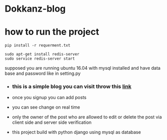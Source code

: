 # Dokkanz-blog
# how to run the project
```
pip install -r requerment.txt

sudo apt-get install redis-server
sudo service redis-server start
```
supposed you are running  ubuntu 16.04 with mysql installed and have data base and password like in setting.py
- ### this is a simple blog you can visit throw this [link](http://35.197.46.4/blog/) 

- once you signup you can add posts
- you can see change on real time 
- only the owner of the post who are allowed to edit or delete the post via client side and server side verification
 
- this project build with python django using mysql as database 
